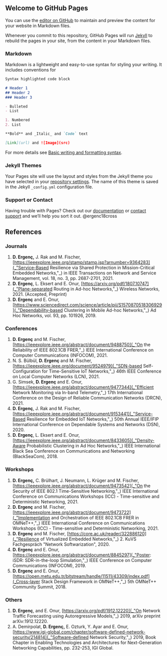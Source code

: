 ## Welcome to GitHub Pages

You can use the [editor on GitHub](https://github.com/dergenc/cv/edit/gh-pages/index.md) to maintain and preview the content for your website in Markdown files.

Whenever you commit to this repository, GitHub Pages will run [Jekyll](https://jekyllrb.com/) to rebuild the pages in your site, from the content in your Markdown files.

### Markdown

Markdown is a lightweight and easy-to-use syntax for styling your writing. It includes conventions for

```markdown
Syntax highlighted code block

# Header 1
## Header 2
### Header 3

- Bulleted
- List

1. Numbered
2. List

**Bold** and _Italic_ and `Code` text

[Link](url) and ![Image](src)
```

For more details see [Basic writing and formatting syntax](https://docs.github.com/en/github/writing-on-github/getting-started-with-writing-and-formatting-on-github/basic-writing-and-formatting-syntax).

### Jekyll Themes

Your Pages site will use the layout and styles from the Jekyll theme you have selected in your [repository settings](https://github.com/dergenc/cv/settings/pages). The name of this theme is saved in the Jekyll `_config.yml` configuration file.

### Support or Contact

Having trouble with Pages? Check out our [documentation](https://docs.github.com/categories/github-pages-basics/) or [contact support](https://support.github.com/contact) and we’ll help you sort it out.
@ergenc18cross

## References

### Journals

1. **D. Ergenç,** J. Rak and M. Fischer, [https://ieeexplore.ieee.org/stamp/stamp.jsp?arnumber=9364283](_"Service-Based Resilience via Shared Protection in Mission-Critical Embedded Networks,"_) in IEEE Transactions on Network and Service Management, vol. 18, no. 3, pp. 2687-2701, 2021.
2. **D. Ergenç**, L. Eksert and E. Onur, [https://arxiv.org/pdf/1807.10747](_"Plane-separated Routing in Ad-hoc Networks,"_) Wireless Networks, 2021. (Accepted, Preprint)
3. **D. Ergenç** and E. Onur, [https://www.sciencedirect.com/science/article/pii/S1570870518306929](_"Dependability-based Clustering in Mobile Ad-hoc Networks,"_) Ad Hoc Networks, vol. 93, pp. 101926, 2019.

### Conferences

1. **D. Ergenç** and M. Fischer, [https://ieeexplore.ieee.org/abstract/document/9488750](_"On the Reliability of IEEE 802.1CB FRER,"_) IEEE International Conference on Computer Communications (INFOCOM), 2021.
2. N. S. Bülbül, **D. Ergenç** and M. Fischer, [https://ieeexplore.ieee.org/document/9524979](_"SDN-based Self-Configuration for Time-Sensitive IoT Networks,"_) 46th IEEE Conference on Local Computer Networks (LCN), 2021.
3. G. Simsek, **D. Ergenç** and E. Onur, [https://ieeexplore.ieee.org/abstract/document/9477344](_"Efficient Network Monitoring via In-band Telemetry,"_) 17th International Conference on the Design of Reliable Communication Networks (DRCN), 2021.
4. **D. Ergenç**, J. Rak and M. Fischer, [https://ieeexplore.ieee.org/abstract/document/9153441](_"Service-Based Resilience for Embedded IoT Networks,"_) 50th Annual IEEE/IFIP International Conference on Dependable Systems and Networks (DSN), 2020.
5. **D. Ergenç**, L. Eksert and E. Onur, [https://ieeexplore.ieee.org/abstract/document/8433605](_"Density-Aware Probabilistic Clustering in Ad Hoc Networks,"_) IEEE International Black Sea Conference on Communications and Networking (BlackSeaCom), 2018.

### Workshops

1. **D. Ergenç,** C. Brülhart, J. Neumann, L. Krüger and M. Fischer, [https://ieeexplore.ieee.org/abstract/document/9473542](_"On the Security of IEEE 802.1 Time-Sensitive Networking,"_) IEEE International Conference on Communications Workshops (ICC) - Time-sensitive and Deterministic Networking, 2021.
2. **D. Ergenç** and M. Fischer, [https://ieeexplore.ieee.org/abstract/document/9473722](_"Implementation and Orchestration of IEEE 802.1CB FRER in OMNeT++,"_) IEEE International Conference on Communications Workshops (ICC) - Time-sensitive and Deterministic Networking, 2021.
3. **D. Ergenç** and M. Fischer, [https://core.ac.uk/reader/322886120](_"Resilience of Virtualized Embedded Networks,"_) 2. KuVS Fachgespräch "Network Softwarization", 2020.
4. **D. Ergenç** and E. Onur, [https://ieeexplore.ieee.org/abstract/document/8845297](_"Poster: iSDR: SDR-in-the-loop Simulation,"_) IEEE Conference on Computer Communications (INFOCOM), 2019.
5. **D. Ergenç** and E. Onur, [https://open.metu.edu.tr/bitstream/handle/11511/43309/index.pdf](_Cross-layer Stack Design Framework in OMNeT++,"_) 5th OMNeT++ Community Summit, 2018.

### Others

1. **D. Ergenç**, and E. Onur, [https://arxiv.org/pdf/1912.12220](_"On Network Traffic Forecasting using Autoregressive Models,"_) 2019, arXiv preprint arXiv:1912.12220.
2. A. Demirpolat, **D. Ergenç,** E. Ozturk, Y. Ayar and E. Onur, [https://www.igi-global.com/chapter/software-defined-network-security/214814](_"Software-defined Network Security,"_) 2019, Book Chapter in Enabling Technologies and Architectures for Next-Generation Networking Capabilities, pp. 232-253, IGI Global.

